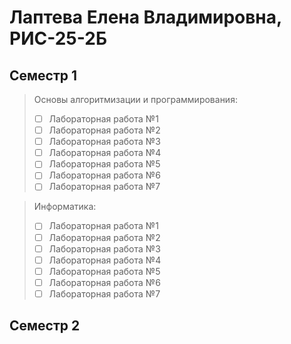# Лаптева Елена Владимировна, РИС-25-2Б
## Семестр 1
> Основы алгоритмизации и программирования:
> - [ ] Лабораторная работа №1
> - [ ] Лабораторная работа №2
> - [ ] Лабораторная работа №3
> - [ ] Лабораторная работа №4
> - [ ] Лабораторная работа №5
> - [ ] Лабораторная работа №6
> - [ ] Лабораторная работа №7

> Информатика:
> - [ ] Лабораторная работа №1
> - [ ] Лабораторная работа №2
> - [ ] Лабораторная работа №3
> - [ ] Лабораторная работа №4
> - [ ] Лабораторная работа №5
> - [ ] Лабораторная работа №6
> - [ ] Лабораторная работа №7

## Семестр 2
